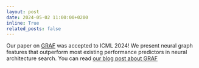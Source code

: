 ```yaml
---
layout: post
date: 2024-05-02 11:00:00+0200
inline: True
related_posts: false
---
```


Our paper on [GRAF](https://openreview.net/forum?id=EhPpZV6KLk) was accepted to ICML 2024! We present neural graph
features that outperform most existing performance predictors in neural architecture search. You can read 
[our blog post about GRAF]()